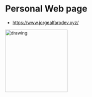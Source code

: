  
 #  Personal Web page

  - <https://www.jorgealfarodev.xyz/>


  <img src="https://firebasestorage.googleapis.com/v0/b/portfolio-react-5f0f7.appspot.com/o/cv%2Fx_weta872802827.jpg?alt=media&token=e7da531f-a56b-4529-9944-63509141197b" alt="drawing" width="200"/>
